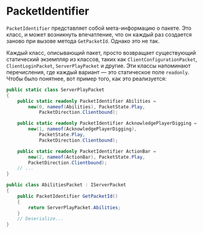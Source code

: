 # PacketIdentifier

`PacketIdentifier` представляет собой мета-информацию о пакете. 
Это класс, и может возникнуть впечатление, что он каждый раз создается заново при вызове метода 
`GetPacketId`. Однако это не так.

Каждый класс, описывающий пакет, просто возвращает существующий статический экземпляр из классов,
таких как `ClientConfigurationPacket`, `ClientLoginPacket`, `ServerPlayPacket` и другие. 
Эти классы напоминают перечисления, где каждый вариант — это статическое поле `readonly`.
Чтобы было понятнее, вот пример того, как это реализуется:

```C#
public static class ServerPlayPacket
{
    public static readonly PacketIdentifier Abilities = 
        new(0, nameof(Abilities), PacketState.Play,
            PacketDirection.Clientbound);

    public static readonly PacketIdentifier AcknowledgePlayerDigging =
        new(1, nameof(AcknowledgePlayerDigging), 
            PacketState.Play,  
            PacketDirection.Clientbound);

    public static readonly PacketIdentifier ActionBar = 
        new(2, nameof(ActionBar), PacketState.Play,
        PacketDirection.Clientbound);
    // ...
}
```

```C#
public class AbilitiesPacket : IServerPacket
{
    public PacketIdentifier GetPacketId()
    {
        return ServerPlayPacket.Abilities;
    }
    // Deserialize...
}
```